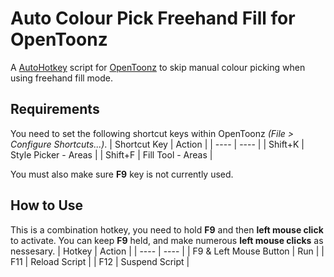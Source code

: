 # Auto Colour Pick Freehand Fill for OpenToonz
A [AutoHotkey](https://www.autohotkey.com) script for [OpenToonz](https://github.com/opentoonz/opentoonz) to skip manual colour picking when using freehand fill mode.

## Requirements
You need to set the following shortcut keys within OpenToonz _(File > Configure Shortcuts...)_.
| Shortcut Key | Action |
| ---- | ---- |
| Shift+K | Style Picker - Areas |
| Shift+F | Fill Tool - Areas |

You must also make sure **F9** key is not currently used.

## How to Use
This is a combination hotkey, you need to hold **F9** and then **left mouse click** to activate. You can keep **F9** held, and make numerous **left mouse clicks** as nessesary.
| Hotkey | Action |
| ---- | ---- |
| F9 & Left Mouse Button | Run |
| F11 | Reload Script |
| F12 | Suspend Script |
